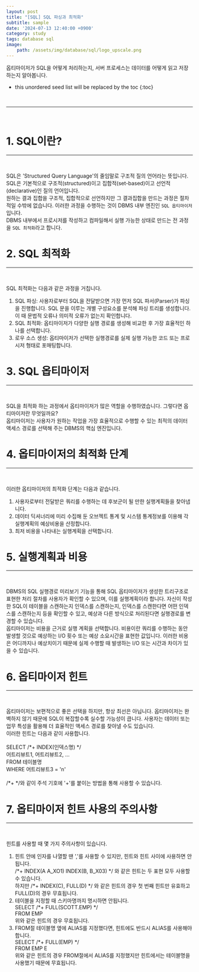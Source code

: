 ```yaml
---
layout: post
title: "[SQL] SQL 파싱과 최적화"
subtitle: sample
date: '2024-07-13 12:40:00 +0900'
category: study
tags: database sql
image:
    path: /assets/img/database/sql/logo_upscale.png
---
```


옵티마이저가 SQL을 어떻게 처리하는지, 서버 프로세스는 데이터를 어떻게 읽고 저장하는지 알아봅니다.<br>

<!--more-->

* this unordered seed list will be replaced by the toc
{:toc}
<br>



---
<br>

# 1. SQL이란?
---
<br>


SQL은 'Structured Query Language'의 줄임말로 구조적 질의 언어라는 뜻입니다.<br>
SQL은 기본적으로 구조적(structured)이고 집합적(set-based)이고 선언적(declarative)인 질의 언어입니다.<br>
원하는 결과 집합을 구조적, 집합적으로 선언하지만 그 결과집합을 만드는 과정은 절차적일 수밖에 없습니다. 이러한 과정을 수행하는 것이 DBMS 내부 엔진인 `SQL 옵티마이저`입니다.<br>
DBMS 내부에서 프로시저를 작성하고 컴파일해서 실행 가능한 상태로 만드는 전 과정을 `SQL 최적화`라고 합니다.<br>


# 2. SQL 최적화
---
<br>


SQL 최적화는 다음과 같은 과정을 거칩니다.<br>
1. SQL 파싱: 사용자로부터 SQL을 전달받으면 가장 먼저 SQL 파서(Parser)가 파싱을 진행합니다. SQL 문을 이루는 개별 구성요소를 분석해 파싱 트리를 생성합니다. 이 때 문법적 오류나 의미적 오류가 없는지 확인합니다.<br>
2. SQL 최적화: 옵티마이저가 다양한 실행 경로를 생성해 비교한 후 가장 효율적인 하나를 선택합니다.<br>
3. 로우 소스 생성: 옵티마이저가 선택한 실행경로를 실제 실행 가능한 코드 또는 프로시저 형태로 포매팅합니다.<br>


# 3. SQL 옵티마이저
---
<br>


SQL을 최적화 하는 과정에서 옵티마이저가 많은 역할을 수행하였습니다. 그렇다면 옵티마이저란 무엇일까요?<br>
옵티마이저는 사용자가 원하는 작업을 가장 효율적으로 수행할 수 있는 최적의 데이터 액세스 경로를 선택해 주는 DBMS의 핵심 엔진입니다.<br>



# 4. 옵티마이저의 최적화 단계
---
<br>

이러한 옵티마이저의 최적화 단계는 다음과 같습니다.<br>
1. 사용자로부터 전달받은 쿼리를 수행하는 데 후보군이 될 만한 실행계획들을 찾아냅니다.<br>
2. 데이터 딕셔너리에 미리 수집해 둔 오브젝트 통계 및 시스템 통계정보를 이용해 각 실행계획의 예상비용을 산정합니다.<br>
3. 최저 비용을 나타내는 실행계획을 선택합니다.<br>


# 5. 실행계획과 비용
---
<br>

DBMS의 SQL 실행경로 미리보기 기능을 통해 SQL 옵티마이저가 생성한 트리구조로 표현한 처리 절차를 사용자가 확인할 수 있으며, 이를 실행계획이라 합니다. 자신이 작성한 SQL이 테이블을 스캔하는지 인덱스를 스캔하는지, 인덱스를 스캔한다면 어떤 인덱스를 스캔하는지 등을 확인할 수 있고, 예상과 다른 방식으로 처리된다면 실행경로를 변경할 수 있습니다.<br>
옵티마이저는 비용을 근거로 실행 계획을 선택합니다. 비용이란 쿼리를 수행하는 동안 발생할 것으로 예상하는 I/O 횟수 또는 예상 소요시간을 표현한 값입니다. 이러한 비용은 어디까지나 예상치이기 때문에 실제 수행할 때 발생하는 I/O 또는 시간과 차이가 있을 수 있습니다.<br>

# 6. 옵티마이저 힌트
---
<br>

옵티마이저는 보편적으로 좋은 선택을 하지만, 항상 최선은 아닙니다. 옵티마이저는 완벽하지 않기 때문에 SQL이 복잡할수록 실수할 가능성이 큽니다. 사용자는 데이터 또는 업무 특성을 활용해 더 효율적인 액세스 경로를 찾아낼 수도 있습니다.<br>
이러한 힌트는 다음과 같이 사용합니다.<br><br>
SELECT /\*+ INDEX(인덱스명) \*/<br>
       어트리뷰트1, 어트리뷰트2, ...<br>
FROM   테이블명<br>
WHERE 어트리뷰트3 = 'n'<br><br>
/\*+ \*/와 같이 주석 기호에 '+'를 붙이는 방법을 통해 사용할 수 있습니다.<br>


# 7. 옵티마이저 힌트 사용의 주의사항
---
<br>


힌트를 사용할 때 몇 가지 주의사항이 있습니다.<br>
1. 힌트 안에 인자를 나열할 땐 ','를 사용할 수 있지만, 힌트와 힌트 사이에 사용하면 안됩니다.<br>
/\*+ INDEX(A A_XO1) INDEX(B, B_X03) \*/ 와 같은 힌트는 두 표현 모두 사용할 수 있습니다.<br>
하지만 /\*+ INDEX(C), FULL(D) \*/ 와 같은 힌트의 경우 첫 번째 힌트만 유효하고 FULL(D)의 경우 무효됩니다.<br>
2. 테이블을 지정할 때 스키마명까지 명시하면 안됩니다.<br>
SELECT /\*+ FULL(SCOTT.EMP) \*/<br>
FROM EMP<br>
위와 같은 힌트의 경우 무효됩니다.<br>
3. FROM절 테이블명 옆에 ALIAS를 지정했다면, 힌트에도 반드시 ALIAS를 사용해야 합니다.<br>
SELECT /\*+ FULL(EMP) \*/<br>
FROM EMP E<br>
위와 같은 힌트의 경우 FROM절에서 ALIAS를 지정했지만 힌트에서는 테이블명을 사용했기 때문에 무효됩니다.<br>
